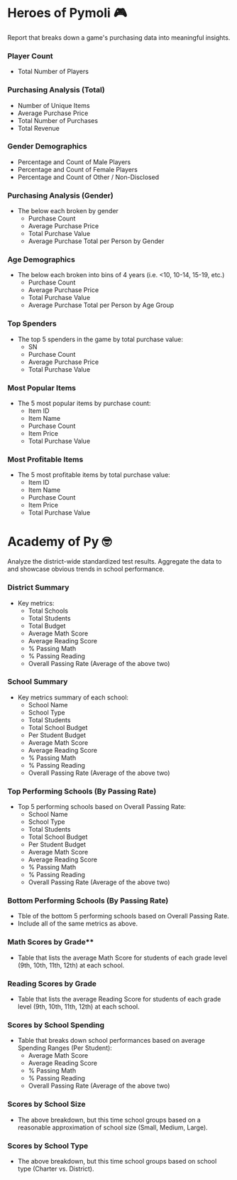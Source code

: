 # Heroes of Pymoli :video_game:

Report that breaks down a game's purchasing data into meaningful insights.

### Player Count
* Total Number of Players

### Purchasing Analysis (Total)
* Number of Unique Items
* Average Purchase Price
* Total Number of Purchases
* Total Revenue

### Gender Demographics
* Percentage and Count of Male Players
* Percentage and Count of Female Players
* Percentage and Count of Other / Non-Disclosed

### Purchasing Analysis (Gender)
* The below each broken by gender
  * Purchase Count
  * Average Purchase Price
  * Total Purchase Value
  * Average Purchase Total per Person by Gender

### Age Demographics
* The below each broken into bins of 4 years (i.e. &lt;10, 10-14, 15-19, etc.)
  * Purchase Count
  * Average Purchase Price
  * Total Purchase Value
  * Average Purchase Total per Person by Age Group

### Top Spenders
* The top 5 spenders in the game by total purchase value:
  * SN
  * Purchase Count
  * Average Purchase Price
  * Total Purchase Value

### Most Popular Items
* The 5 most popular items by purchase count:
  * Item ID
  * Item Name
  * Purchase Count
  * Item Price
  * Total Purchase Value

### Most Profitable Items
* The 5 most profitable items by total purchase value:
  * Item ID
  * Item Name
  * Purchase Count
  * Item Price
  * Total Purchase Value




# Academy of Py :nerd_face:

Analyze the district-wide standardized test results. Aggregate the data to and showcase obvious trends in school performance.

### District Summary
* Key metrics:
  * Total Schools
  * Total Students
  * Total Budget
  * Average Math Score
  * Average Reading Score
  * % Passing Math
  * % Passing Reading
  * Overall Passing Rate (Average of the above two)

### School Summary
* Key metrics summary of each school:
  * School Name
  * School Type
  * Total Students
  * Total School Budget
  * Per Student Budget
  * Average Math Score
  * Average Reading Score
  * % Passing Math
  * % Passing Reading
  * Overall Passing Rate (Average of the above two)

### Top Performing Schools (By Passing Rate)
* Top 5 performing schools based on Overall Passing Rate:
  * School Name
  * School Type
  * Total Students
  * Total School Budget
  * Per Student Budget
  * Average Math Score
  * Average Reading Score
  * % Passing Math
  * % Passing Reading
  * Overall Passing Rate (Average of the above two)

### Bottom Performing Schools (By Passing Rate)
* Tble of the bottom 5 performing schools based on Overall Passing Rate. 
* Include all of the same metrics as above.

### Math Scores by Grade\*\*
* Table that lists the average Math Score for students of each grade level (9th, 10th, 11th, 12th) at each school.

### Reading Scores by Grade
* Table that lists the average Reading Score for students of each grade level (9th, 10th, 11th, 12th) at each school.

### Scores by School Spending
* Table that breaks down school performances based on average Spending Ranges (Per Student):
  * Average Math Score
  * Average Reading Score
  * % Passing Math
  * % Passing Reading
  * Overall Passing Rate (Average of the above two)

### Scores by School Size
* The above breakdown, but this time school groups based on a reasonable approximation of school size (Small, Medium, Large).

### Scores by School Type
* The above breakdown, but this time school groups based on school type (Charter vs. District).
